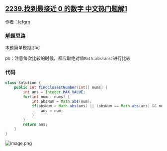 ## [2239.找到最接近 0 的数字 中文热门题解1](https://leetcode.cn/problems/find-closest-number-to-zero/solutions/100000/-by-lcfgrn-qc67)

作者：[lcfgrn](https://leetcode.cn/u/lcfgrn)
### 解题思路
本题简单模拟即可

ps：注意每次比较的时候，都应取绝对值`Math.abs(ans)`进行比较

### 代码

```java
class Solution {
    public int findClosestNumber(int[] nums) {
        int ans = Integer.MAX_VALUE;
        for(int num : nums) {
            int absNum = Math.abs(num);
            if(absNum < Math.abs(ans) || (absNum == Math.abs(ans) && num > ans)) {
                ans = num;
            }
        }
        return ans;
    }
}
```
![image.png](https://pic.leetcode-cn.com/1650167358-JJWqdZ-image.png)
